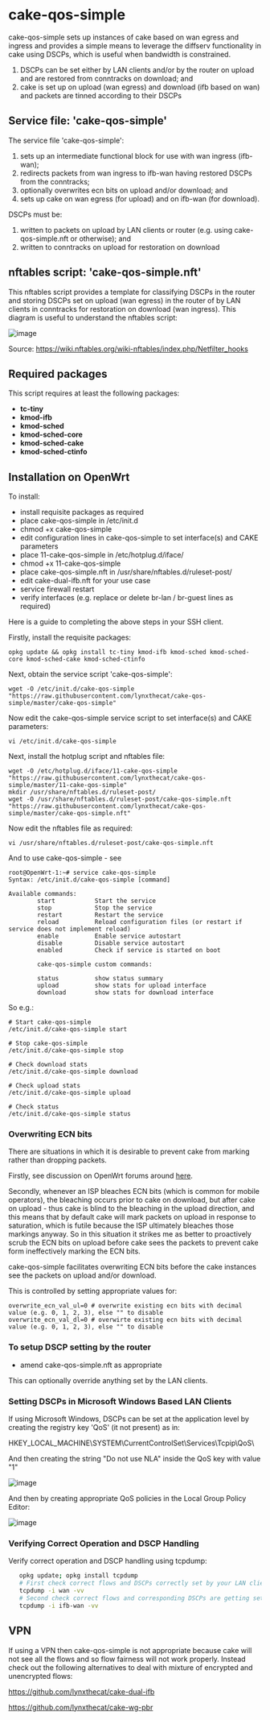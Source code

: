 # cake-qos-simple

cake-qos-simple sets up instances of cake based on wan egress and ingress and provides a simple means to leverage the diffserv functionality in cake using DSCPs, which is useful when bandwidth is constrained. 

1) DSCPs can be set either by LAN clients and/or by the router on upload and are restored from conntracks on download; and 
2) cake is set up on upload (wan egress) and download (ifb based on wan) and packets are tinned according to their DSCPs

## Service file: 'cake-qos-simple'

The service file 'cake-qos-simple':

1) sets up an intermediate functional block for use with wan ingress (ifb-wan);
2) redirects packets from wan ingress to ifb-wan having restored DSCPs from the conntracks;
3) optionally overwrites ecn bits on upload and/or download; and
4) sets up cake on wan egress (for upload) and on ifb-wan (for download).

DSCPs must be:

1) written to packets on upload by LAN clients or router (e.g. using cake-qos-simple.nft or otherwise); and
2) written to conntracks on upload for restoration on download

## nftables script: 'cake-qos-simple.nft'

This nftables script provides a template for classifying DSCPs in the router and storing DSCPs set on upload (wan egress) in the router of by LAN clients in conntracks for restoration on download (wan ingress). This diagram is useful to understand the nftables script: 

![image](https://user-images.githubusercontent.com/10721999/188932157-881bd4ef-e1ab-46d7-bd1b-966e78f00429.png)

Source: https://wiki.nftables.org/wiki-nftables/index.php/Netfilter_hooks

## Required packages

This script requires at least the following packages:

- **tc-tiny**
- **kmod-ifb**
- **kmod-sched**
- **kmod-sched-core**
- **kmod-sched-cake**
- **kmod-sched-ctinfo**

## Installation on OpenWrt

To install:

- install requisite packages as required
- place cake-qos-simple in /etc/init.d
- chmod +x cake-qos-simple
- edit configuration lines in cake-qos-simple to set interface(s) and CAKE parameters
- place 11-cake-qos-simple in /etc/hotplug.d/iface/
- chmod +x 11-cake-qos-simple
- place cake-qos-simple.nft in /usr/share/nftables.d/ruleset-post/
- edit cake-dual-ifb.nft for your use case 
- service firewall restart
- verify interfaces (e.g. replace or delete br-lan / br-guest lines as required)

Here is a guide to completing the above steps in your SSH client.

Firstly, install the requisite packages:
```
opkg update && opkg install tc-tiny kmod-ifb kmod-sched kmod-sched-core kmod-sched-cake kmod-sched-ctinfo
```

Next, obtain the service script 'cake-qos-simple':
```
wget -O /etc/init.d/cake-qos-simple "https://raw.githubusercontent.com/lynxthecat/cake-qos-simple/master/cake-qos-simple"
```

Now edit the cake-qos-simple service script to set interface(s) and CAKE parameters:
```
vi /etc/init.d/cake-qos-simple
```

Next, install the hotplug script and nftables file:
```
wget -O /etc/hotplug.d/iface/11-cake-qos-simple "https://raw.githubusercontent.com/lynxthecat/cake-qos-simple/master/11-cake-qos-simple"
mkdir /usr/share/nftables.d/ruleset-post/
wget -O /usr/share/nftables.d/ruleset-post/cake-qos-simple.nft "https://raw.githubusercontent.com/lynxthecat/cake-qos-simple/master/cake-qos-simple.nft"
```

Now edit the nftables file as required:
```
vi /usr/share/nftables.d/ruleset-post/cake-qos-simple.nft
```

And to use cake-qos-simple - see

```
root@OpenWrt-1:~# service cake-qos-simple
Syntax: /etc/init.d/cake-qos-simple [command]

Available commands:
        start           Start the service
        stop            Stop the service
        restart         Restart the service
        reload          Reload configuration files (or restart if service does not implement reload)
        enable          Enable service autostart
        disable         Disable service autostart
        enabled         Check if service is started on boot

        cake-qos-simple custom commands:

        status          show status summary
        upload          show stats for upload interface
        download        show stats for download interface
 ```

So e.g.:

```
# Start cake-qos-simple
/etc/init.d/cake-qos-simple start

# Stop cake-qos-simple
/etc/init.d/cake-qos-simple stop

# Check download stats
/etc/init.d/cake-qos-simple download

# Check upload stats
/etc/init.d/cake-qos-simple upload

# Check status
/etc/init.d/cake-qos-simple status
```

### Overwriting ECN bits ###

There are situations in which it is desirable to prevent cake from marking rather than dropping packets. 

Firstly, see discussion on OpenWrt forums around [here](https://forum.openwrt.org/t/effect-of-set-tcp-ecn-to-off-on-ecn/63921/13). 

Secondly, whenever an ISP bleaches ECN bits (which is common for mobile operators), the bleaching occurs prior to cake on download, but after cake on upload - thus cake is blind to the bleaching in the upload direction, and this means that by default cake will mark packets on upload in response to saturation, which is futile because the ISP ultimately bleaches those markings anyway. So in this situation it strikes me as better to proactively scrub the ECN bits on upload before cake sees the packets to prevent cake form ineffectively marking the ECN bits.

cake-qos-simple facilitates overwriting ECN bits before the cake instances see the packets on upload and/or download. 

This is controlled by setting appropriate values for:

```
overwrite_ecn_val_ul=0 # overwrite existing ecn bits with decimal value (e.g. 0, 1, 2, 3), else "" to disable
overwrite_ecn_val_dl=0 # overwirte existing ecn bits with decimal value (e.g. 0, 1, 2, 3), else "" to disable
```



### To setup DSCP setting by the router ###

- amend cake-qos-simple.nft as appropriate

This can optionally override anything set by the LAN clients. 

### Setting DSCPs in Microsoft Windows Based LAN Clients ###

If using Microsoft Windows, DSCPs can be set at the application level by creating the registry key 'QoS' (it not present) as in:

HKEY_LOCAL_MACHINE\SYSTEM\CurrentControlSet\Services\Tcpip\QoS\

And then creating the string "Do not use NLA" inside the QoS key with value "1"

![image](https://user-images.githubusercontent.com/10721999/187535155-d4fd286b-9f20-40ce-8ff9-98ed36591721.png)

And then by creating appropriate QoS policies in the Local Group Policy Editor:

![image](https://user-images.githubusercontent.com/10721999/187747512-4c608e11-92a9-4484-b07f-3695baa98b85.png)

### Verifying Correct Operation and DSCP Handling ###

 Verify correct operation and DSCP handling using tcpdump:
 
   ```bash
      opkg update; opkg install tcpdump
      # First check correct flows and DSCPs correctly set by your LAN client on upload
      tcpdump -i wan -vv
      # Second check correct flows and corresponding DSCPs are getting set by router on download
      tcpdump -i ifb-wan -vv
   ``` 
   
## VPN

If using a VPN then cake-qos-simple is not appropriate because cake will not see all the flows and so flow fairness will not work properly. Instead check out the following alternatives to deal with mixture of encrypted and unencrypted flows:

https://github.com/lynxthecat/cake-dual-ifb

https://github.com/lynxthecat/cake-wg-pbr
